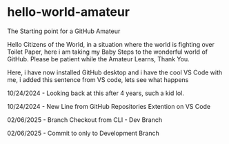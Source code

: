 # hello-world-amateur
The Starting point for a GitHub Amateur

Hello Citizens of the World, in a situation where the world is fighting over Toilet Paper, here i am taking my Baby Steps to the wonderful world of GitHub. Please be patient while the Amateur Learns, Thank You.

Here, i have now installed GitHub desktop and i have the cool VS Code with me, i added this sentence from VS code, lets see what happens

10/24/2024 - Looking back at this after 4 years, such a kid lol.

10/24/2024 - New Line from GitHub Repositories Extention on VS Code

02/06/2025 - Branch Checkout from CLI - Dev Branch

02/06/2025 - Commit to only to Development Branch